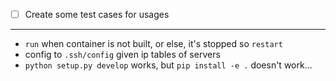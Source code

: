 - [ ] Create some test cases for usages


---

- `run` when container is not built, or else, it's stopped so `restart`
- config to `.ssh/config` given ip tables of servers
- `python setup.py develop` works, but `pip install -e .` doesn't work...
